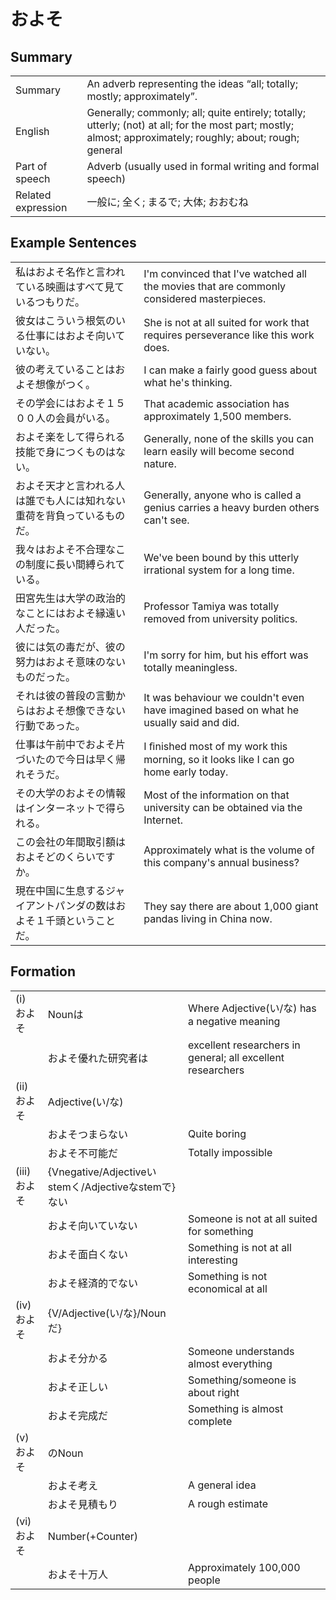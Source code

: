 # およそ

## Summary

<table><tr>   <td>Summary</td>   <td>An adverb representing the ideas “all; totally; mostly; approximately”.</td></tr><tr>   <td>English</td>   <td>Generally; commonly; all; quite entirely; totally; utterly; (not) at all; for the most part; mostly; almost; approximately; roughly; about; rough; general</td></tr><tr>   <td>Part of speech</td>   <td>Adverb (usually used in formal writing and formal speech)</td></tr><tr>   <td>Related expression</td>   <td>一般に; 全く; まるで; 大体; おおむね</td></tr></table>

## Example Sentences

<table><tr>   <td>私はおよそ名作と言われている映画はすべて見ているつもりだ。</td>   <td>I'm convinced that I've watched all the movies that are commonly considered masterpieces.</td></tr><tr>   <td>彼女はこういう根気のいる仕事にはおよそ向いていない。</td>   <td>She is not at all suited for work that requires perseverance like this work does.</td></tr><tr>   <td>彼の考えていることはおよそ想像がつく。</td>   <td>I can make a fairly good guess about what he's thinking.</td></tr><tr>   <td>その学会にはおよそ１５００人の会員がいる。</td>   <td>That academic association has approximately 1,500 members.</td></tr><tr>   <td>およそ楽をして得られる技能で身につくものはない。</td>   <td>Generally, none of the skills you can learn easily will become second nature.</td></tr><tr>   <td>およそ天才と言われる人は誰でも人には知れない重荷を背負っているものだ。</td>   <td>Generally, anyone who is called a genius carries a heavy burden others can't see.</td></tr><tr>   <td>我々はおよそ不合理なこの制度に長い間縛られている。</td>   <td>We've been bound by this utterly irrational system for a long time.</td></tr><tr>   <td>田宮先生は大学の政治的なことにはおよそ縁遠い人だった。</td>   <td>Professor Tamiya was totally removed from university politics.</td></tr><tr>   <td>彼には気の毒だが、彼の努力はおよそ意味のないものだった。</td>   <td>I'm sorry for him, but his effort was totally meaningless.</td></tr><tr>   <td>それは彼の普段の言動からはおよそ想像できない行動であった。</td>   <td>It was behaviour we couldn't even have imagined based on what he usually said and did.</td></tr><tr>   <td>仕事は午前中でおよそ片づいたので今日は早く帰れそうだ。</td>   <td>I ﬁnished most of my work this morning, so it looks like I can go home early today.</td></tr><tr>   <td>その大学のおよその情報はインターネットで得られる。</td>   <td>Most of the information on that university can be obtained via the Internet.</td></tr><tr>   <td>この会社の年間取引額はおよそどのくらいですか。</td>   <td>Approximately what is the volume of this company's annual business?</td></tr><tr>   <td>現在中国に生息するジャイアントパンダの数はおよそ１千頭ということだ。</td>   <td>They say there are about 1,000 giant pandas living in China now.</td></tr></table>

## Formation

<table class="table"><tbody><tr class="tr head"><td class="td"><span class="numbers">(i)</span> <span class="concept">およそ</span></td><td class="td"><span class="concept"></span><span>Nounは</span></td><td class="td"><span>Where Adjective(い/な) has a negative meaning</span></td></tr><tr class="tr"><td class="td"></td><td class="td"><span class="concept">およそ</span><span>優れた研究者は</span></td><td class="td"><span>excellent researchers in general; all excellent researchers</span></td></tr><tr class="tr head"><td class="td"><span class="numbers">(ii)</span> <span class="concept">およそ</span></td><td class="td"><span class="concept"></span><span>Adjective(い/な)</span> </td><td class="td"></td></tr><tr class="tr"><td class="td"></td><td class="td"><span class="concept">およそ</span><span>つまらない</span></td><td class="td"><span>Quite boring</span></td></tr><tr class="tr"><td class="td"></td><td class="td"><span class="concept">およそ</span><span>不可能だ</span></td><td class="td"><span>Totally impossible</span></td></tr><tr class="tr head"><td class="td"><span class="numbers">(iii)</span> <span class="concept">およそ</span></td><td class="td"><span class="concept"></span><span>{Vnegative/Adjectiveいstemく/Adjectiveなstemで}ない</span></td><td class="td"></td></tr><tr class="tr"><td class="td"></td><td class="td"><span class="concept">およそ</span><span>向いていない</span></td><td class="td"><span>Someone is not at all suited for something</span></td></tr><tr class="tr"><td class="td"></td><td class="td"><span class="concept">およそ</span><span>面白くない</span></td><td class="td"><span>Something is not at all interesting</span></td></tr><tr class="tr"><td class="td"></td><td class="td"><span class="concept">およそ</span><span>経済的でない</span></td><td class="td"><span>Something is not economical at all</span></td></tr><tr class="tr head"><td class="td"><span class="numbers">(iv)</span> <span class="concept">およそ</span></td><td class="td"><span class="concept"></span><span>{V/Adjective(い/な}/Nounだ}</span></td><td class="td"></td></tr><tr class="tr"><td class="td"></td><td class="td"><span class="concept">およそ</span><span>分かる</span></td><td class="td"><span>Someone understands almost everything</span></td></tr><tr class="tr"><td class="td"></td><td class="td"><span class="concept">およそ</span><span>正しい</span></td><td class="td"><span>Something/someone is about right</span></td></tr><tr class="tr"><td class="td"></td><td class="td"><span class="concept">およそ</span><span>完成だ</span></td><td class="td"><span>Something is almost complete</span></td></tr><tr class="tr head"><td class="td"><span class="numbers">(v)</span> <span class="concept">およそ</span></td><td class="td"><span class="concept"></span><span>のNoun</span></td><td class="td"></td></tr><tr class="tr"><td class="td"></td><td class="td"><span class="concept">およそ</span><span>考え</span></td><td class="td"><span>A general idea</span></td></tr><tr class="tr"><td class="td"></td><td class="td"><span class="concept">およそ</span><span>見積もり</span></td><td class="td"><span>A rough estimate</span></td></tr><tr class="tr head"><td class="td"><span class="numbers">(vi)</span> <span class="concept">およそ</span></td><td class="td"><span class="concept"></span><span>Number(+Counter)</span> </td><td class="td"></td></tr><tr class="tr"><td class="td"></td><td class="td"><span class="concept">およそ</span><span>十万人</span></td><td class="td"><span>Approximately 100,000 people</span></td></tr></tbody></table>

